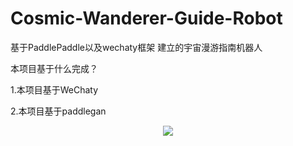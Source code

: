 # Cosmic-Wanderer-Guide-Robot
基于PaddlePaddle以及wechaty框架 建立的宇宙漫游指南机器人 


本项目基于什么完成？


1.本项目基于WeChaty


2.本项目基于paddlegan


<div align='center'>
  <img src='./readmeimg/feichuan.jpg'>
</div>
